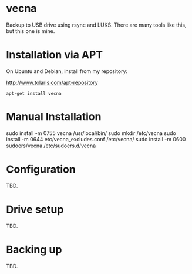# vecna

Backup to USB drive using rsync and LUKS. There are many tools like
this, but this one is mine.

# Installation via APT

On Ubuntu and Debian, install from my repository:

http://www.tolaris.com/apt-repository
```
apt-get install vecna
```

# Manual Installation

sudo install -m 0755 vecna /usr/local/bin/
sudo mkdir /etc/vecna
sudo install -m 0644 etc/vecna_excludes.conf /etc/vecna/
sudo install -m 0600 sudoers/vecna /etc/sudoers.d/vecna

# Configuration

TBD.

# Drive setup

TBD.

# Backing up

TBD.
